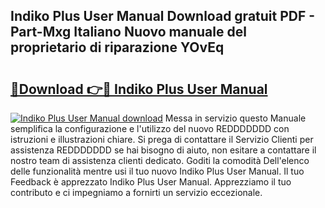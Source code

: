 ## Indiko Plus User Manual Download gratuit PDF - Part-Mxg Italiano Nuovo manuale del proprietario di riparazione YOvEq

# <h2><a href="http://dfdrjjs.blite.top/?on=Indiko+Plus+User+Manual">🔗Download 👉🔴 Indiko Plus User Manual</a></h2>

[![Indiko Plus User Manual download](https://i.imgur.com/lujVjoI.png)](http://dfdrjjs.blite.top/?on=Indiko+Plus+User+Manual)
Messa in servizio questo Manuale semplifica la configurazione e l'utilizzo del nuovo REDDDDDDD con istruzioni e illustrazioni chiare. Si prega di contattare il Servizio Clienti per assistenza REDDDDDDD se hai bisogno di aiuto, non esitare a contattare il nostro team di assistenza clienti dedicato. Goditi la comodità Dell'elenco delle funzionalità mentre usi il tuo nuovo Indiko Plus User Manual. Il tuo Feedback è apprezzato Indiko Plus User Manual. Apprezziamo il tuo contributo e ci impegniamo a fornirti un servizio eccezionale.

